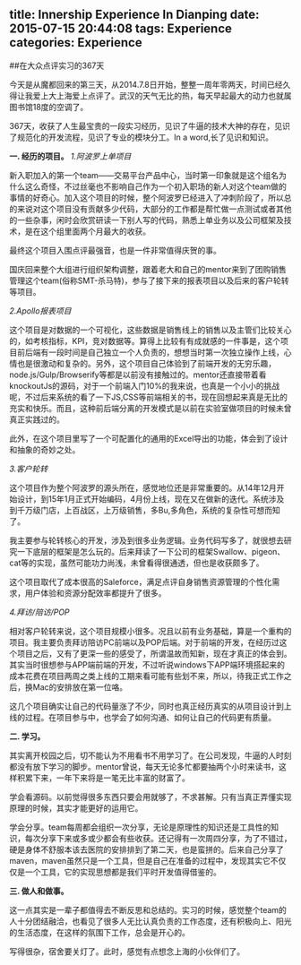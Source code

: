title: Innership Experience In Dianping
date: 2015-07-15 20:44:08
tags: Experience
categories: Experience
---
##在大众点评实习的367天

今天是从魔都回来的第三天，从2014.7.8日开始，整整一周年零两天，时间已经久得让我爱上大上海爱上点评了。武汉的天气无比的热，每天早起最大的动力也就属图书馆18度的空调了。
 
367天，收获了人生最宝贵的一段实习经历，见识了牛逼的技术大神的存在，见识了规范化的开发流程，见识了专业的模块分工。In a word,长了见识和知识。
<!-- more -->

**一. 经历的项目。**
  *1.阿波罗上单项目*

  新入职加入的第一个team——交易平台产品中心，当时第一印象就是这个组名为什么这么奇怪，不过丝毫也不影响自己作为一个初入职场的新人对这个team做的事情的好奇心。加入这个项目的时候，整个阿波罗已经进入了冲刺阶段了，所以总的来说对这个项目没有贡献多少代码，大部分的工作都是帮忙做一点测试或者其他的一些杂事，闲时会欣赏研读一下别人写的代码，熟悉上单业务以及公司框架及技术，是在这个组里面两个月最大的收获。

  最终这个项目入围点评最强音，也是一件非常值得庆贺的事。

  国庆回来整个大组进行组织架构调整，跟着老大和自己的mentor来到了团购销售管理这个team(俗称SMT-杀马特)，参与了接下来的报表项目以及后来的客户轮转等项目。

  *2.Apollo报表项目*

  这个项目是对数据的一个可视化，这些数据是销售线上的销售以及主管们比较关心的，如考核指标，KPI，竞对数据等。算得上比较有有成就感的一件事是，这个项目前后端有一段时间是自己独立一个人负责的，想想当时第一次独立操作上线，心情也是很激动和复杂的。另外，这个项目自己体验到了前端开发的无穷乐趣，node.js/Gulp/Browserify等都是以前没有接触过的。mentor还直接带着看knockoutJs的源码，对于一个前端入门10%的我来说，也真是一个小小的挑战呢，不过后来系统的看了一下JS,CSS等前端相关的书，现在回想起来真是无比的充实和快乐。而且，这种前后端分离的开发模式是以前在实验室做项目的时候未曾真正实践过的。

  此外，在这个项目里写了一个可配置化的通用的Excel导出的功能，体会到了设计和抽象的奇妙之处。

  *3.客户轮转*

  这个项目作为整个阿波罗的源头所在，感觉地位还是非常重要的。从14年12月开始设计，到15年1月正式开始编码，4月份上线，现在又在做新的迭代。系统涉及到千万级门店，上百战区，上万级销售，多Bu,多角色，系统的复杂性可想而知了。

  我主要参与轮转核心的开发，涉及到很多业务逻辑。业务代码写多了，就很想去研究一下底层的框架是怎么玩的。后来拜读了一下公司的框架Swallow、pigeon、cat等的实现，虽然可能功力尚浅，未曾看得很通透，但也是收获颇多了。

  这个项目取代了成本很高的Saleforce，满足点评自身销售资源管理的个性化需求，用户体验和资源分配效率都提升了很多。


  *4.拜访/陪访/POP*

  相对客户轮转来说，这个项目规模小很多。况且以前有业务基础，算是一个重构的项目。我主要负责拜访陪访PC前端以及POP后端。对于前端的开发，在经历过这个项目之后，又有了更深一些的感受了，所谓温故而知新，现在才真正的体会到。其实当时很想参与APP端前端的开发，不过听说windows下APP端环境搭起来的成本花费在项目两周之类上线的工期来看可能有些划不来，所以，待我正式工作之后，换Mac的安排放在第一位咯。

  这几个项目确实让自己的代码量涨了不少，同时也真正经历真实的从项目设计到上线的过程。在项目参与中，也学会了如何沟通、如何让自己的代码更有质量。

**二. 学习。**

  其实离开校园之后，切不能认为不用看书不用学习了。在公司发现，牛逼的人时刻都没有放下学习的脚步。mentor曾说，每天无论多忙都要抽两个小时来读书，这样积累下来，一年下来将是一笔无比丰富的财富了。

  学会看源码。以前觉得很多东西只要会用就够了，不求甚解。只有当真正弄懂实现原理的时候，其实才能更好的运用它。

  学会分享。team每周都会组织一次分享，无论是原理性的知识还是工具性的知识，每次分享下来或多或少都会有些收获。还记得有一次周四分享，为了不错过，硬是身体不舒服本该去医院的安排排到了第二天，也是蛮拼的。后来自己分享了maven，maven虽然只是一个工具，但是自己在准备的过程中，发现其实它不仅仅是一个工具，它的实现思想都是我们平时开发值得借鉴的。

**三. 做人和做事。**
   
   这一点其实是一辈子都值得去不断反思和总结的。实习的时候，感觉整个team的人十分团结融洽，也看见了很多人无比认真负责的工作态度，还有积极向上、阳光的生活态度，在这样的氛围下工作，总会是开心的。

写得很杂，宿舍要关灯了。此时，感觉有点想念上海的小伙伴们了。
